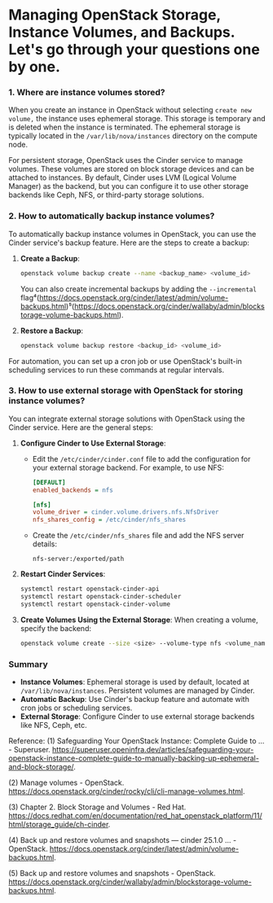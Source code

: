 # Managing OpenStack Storage, Instance Volumes, and Backups. Let's go through your questions one by one.

### 1. Where are instance volumes stored?

When you create an instance in OpenStack without selecting `create new volume,` the instance uses ephemeral storage. This storage is temporary and is deleted when the instance is terminated. The ephemeral storage is typically located in the `/var/lib/nova/instances` directory on the compute node.

For persistent storage, OpenStack uses the Cinder service to manage volumes. These volumes are stored on block storage devices and can be attached to instances. By default, Cinder uses LVM (Logical Volume Manager) as the backend, but you can configure it to use other storage backends like Ceph, NFS, or third-party storage solutions.

### 2. How to automatically backup instance volumes?

To automatically backup instance volumes in OpenStack, you can use the Cinder service's backup feature. Here are the steps to create a backup:

1. **Create a Backup**:
   ```bash
   openstack volume backup create --name <backup_name> <volume_id>
   ```
   You can also create incremental backups by adding the `--incremental` flag⁴(https://docs.openstack.org/cinder/latest/admin/volume-backups.html)⁵(https://docs.openstack.org/cinder/wallaby/admin/blockstorage-volume-backups.html).

2. **Restore a Backup**:
   ```bash
   openstack volume backup restore <backup_id> <volume_id>
   ```

For automation, you can set up a cron job or use OpenStack's built-in scheduling services to run these commands at regular intervals.

### 3. How to use external storage with OpenStack for storing instance volumes?

You can integrate external storage solutions with OpenStack using the Cinder service. Here are the general steps:

1. **Configure Cinder to Use External Storage**:
   - Edit the `/etc/cinder/cinder.conf` file to add the configuration for your external storage backend. For example, to use NFS:
     ```ini
     [DEFAULT]
     enabled_backends = nfs

     [nfs]
     volume_driver = cinder.volume.drivers.nfs.NfsDriver
     nfs_shares_config = /etc/cinder/nfs_shares
     ```
   - Create the `/etc/cinder/nfs_shares` file and add the NFS server details:
     ```plaintext
     nfs-server:/exported/path
     ```

2. **Restart Cinder Services**:
   ```bash
   systemctl restart openstack-cinder-api
   systemctl restart openstack-cinder-scheduler
   systemctl restart openstack-cinder-volume
   ```

3. **Create Volumes Using the External Storage**:
   When creating a volume, specify the backend:
   ```bash
   openstack volume create --size <size> --volume-type nfs <volume_name>
   ```

### Summary

- **Instance Volumes**: Ephemeral storage is used by default, located at `/var/lib/nova/instances`. Persistent volumes are managed by Cinder.
- **Automatic Backup**: Use Cinder's backup feature and automate with cron jobs or scheduling services.
- **External Storage**: Configure Cinder to use external storage backends like NFS, Ceph, etc.

Reference:
(1) Safeguarding Your OpenStack Instance: Complete Guide to ... - Superuser. https://superuser.openinfra.dev/articles/safeguarding-your-openstack-instance-complete-guide-to-manually-backing-up-ephemeral-and-block-storage/.

(2) Manage volumes - OpenStack. https://docs.openstack.org/cinder/rocky/cli/cli-manage-volumes.html.

(3) Chapter 2. Block Storage and Volumes - Red Hat. https://docs.redhat.com/en/documentation/red_hat_openstack_platform/11/html/storage_guide/ch-cinder.

(4) Back up and restore volumes and snapshots — cinder 25.1.0 ... - OpenStack. https://docs.openstack.org/cinder/latest/admin/volume-backups.html.

(5) Back up and restore volumes and snapshots - OpenStack. https://docs.openstack.org/cinder/wallaby/admin/blockstorage-volume-backups.html.
